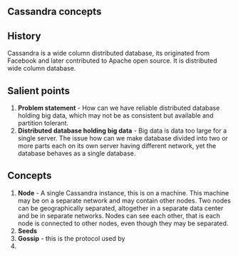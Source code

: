## Cassandra concepts

## History
Cassandra is a wide column distributed database, its originated from Facebook and later contributed to Apache open source.  It is distributed wide column database. 

## Salient points
1. **Problem statement** - How can we have  reliable distributed database holding big data, which may not be as consistent but available and partition tolerant. 
2. **Distributed database holding big data** - Big data is data too large for a single server. The issue how can we make database divided into two or more parts each on its own server having different network, yet the database behaves as a single database. 

## Concepts 
1. **Node** - A single Cassandra instance, this is on a machine. This machine may be on a separate  network and may contain other nodes. Two nodes can be geographically separated, altogether in a separate data center and be in separate networks. Nodes can see each other, that is each node is connected to other nodes, even though they may be separated.  
2. **Seeds**
3. **Gossip** - this is the protocol used by 
4. 
<!--stackedit_data:
eyJoaXN0b3J5IjpbNjQyNjM5MjMzLDE1MzUyMTI3NDksNjE3OD
k0Njk2LC0xNjQzMDU5NDUxXX0=
-->